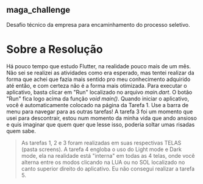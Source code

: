## maga_challenge
Desafio técnico da empresa para encaminhamento do processo seletivo.

# Sobre a Resolução
Há pouco tempo que estudo Flutter, na realidade pouco mais de um mês.
Não sei se realizei as atividades como era esperado, mas tentei realizar da forma que achei que fazia mais sentido pro meu conhecimento adquirido até então, e com certeza não é a forma mais otimizada.
Para executar o aplicativo, basta clicar em "Run" localizado no arquivo *main.dart*. O botão "Run" fica logo acima da função *void main()*.
Quando iniciar o aplicativo, você é automaticamente colocado na página da Tarefa 1. Use a barra de menu para navegar para as outras tarefas!
A tarefa 3 foi um momento que usei para descontrair, estou num momento da minha vida que ando ansioso e quis imaginar que quem quer que lesse isso, poderia soltar umas risadas quem sabe.

> As tarefas 1, 2 e 3 foram realizadas em suas respectivas TELAS (pasta screens).
> A tarefa 4 engloba o uso do Light mode e Dark mode, ela na realidade está "interna" em todas as 4 telas, onde você alterna entre os modos clicando na LUA ou no SOL localizado no canto superior direito do aplicativo.
> Eu não consegui realizar a tarefa 5.